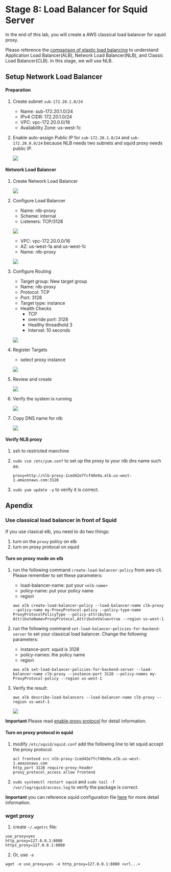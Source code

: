 # Stage 8: Load Balancer for Squid Server

In the end of this lab, you will create a AWS classical load balancer for squid proxy.

Please reference the [comparison of elastic load balancing](https://aws.amazon.com/elasticloadbalancing/details/#compare) to understand Application Load Balancer(ALB), Network Load Balancer(NLB), and Classic Load Balancer(CLB). In this stage, we will use NLB.


## Setup Network Load Balancer

#### Preparation

1. Create subnet `sub-172.20.1.0/24`
	- Name: sub-172.20.1.0/24
	- IPv4 CIDR: 172.20.1.0/24
	- VPC: vpc-172.20.0.0/16
	- Availability Zone: us-west-1c

2. Enable auto-assign Public IP for `sub-172.20.1.0/24` and `sub-172.20.0.0/24` because NLB needs two subnets and squid proxy needs public IP.

	![](images/lab8/0-auto-assignIP.png)

#### Network Load Balancer

1. Create Network Load Balancer

	![](images/lab8/0-nlb-create.png)

2. Configure Load Balancer
	- Name: nlb-proxy
	- Scheme: internal
	- Listeners: TCP/3128
	
	![](images/lab8/0-nlb-proxy.png)
	
	- VPC: vpc-172.20.0.0/16
	- AZ: us-west-1a and us-west-1c
	- Name: nlb-proxy

	![](images/lab8/1-nlb-proxy.png)
	
3. Configure Routing
	- Target group: New target group
	- Name: nlb-proxy
	- Protocol: TCP
	- Port: 3128
	- Target type: instance
	- Health Checks
		- TCP
		- override port: 3128
		- Healthy threadhold 3
		- Interval: 10 seconds
	
	![](images/lab8/2-nlb-proxy.png)
	
4. Register Targets
	- select proxy instance
	
	![](images/lab8/3-nlb-proxy.png)
	
5. Review and create

	![](images/lab8/4-nlb-proxy.png)
	
6. Verify the system is running

	![](images/lab8/9-nlb-healthy.png)

7. Copy DNS name for nlb

	![](images/lab8/9-nlb-dns.png)

#### Verify NLB proxy

1. ssh to restricted manchine
2. `sudo vim /etc/yum.conf` to set up the proxy to your nlb dns name such as:
	
	```
	proxy=http://nlb-proxy-1ced42e7fcf40e9a.elb.us-west-1.amazonaws.com:3128
	```

3. `sudo yum update -y` to verify it is correct.

## Apendix

### Use classical load balancer in front of Squid

If you use clasical elb, you need to do two things:

1. turn on the `proxy` policy on elb 
2. turn on proxy protocal on squid

#### Turn on proxy mode on elb
1. run the following command `create-load-balancer-policy` from aws-cli. Please remember to set these parameters:
	- load-balancer-name: put your `<elb-name>`
	- policy-name: put your policy name
	- region

	```
	aws elb create-load-balancer-policy --load-balancer-name clb-proxy --policy-name my-ProxyProtocol-policy --policy-type-name ProxyProtocolPolicyType --policy-attributes AttributeName=ProxyProtocol,AttributeValue=true --region us-west-1
	```

2. run the following command `set-load-balancer-policies-for-backend-server` to set your classical load balancer. Change the following parameters:
	- instance-port: squid is 3128
	- policy-names: the policy name
	- region

	```
	aws elb set-load-balancer-policies-for-backend-server --load-balancer-name clb-proxy --instance-port 3128 --policy-names my-ProxyProtocol-policy --region us-west-1
	```

3. Verify the result:

	```
	aws elb describe-load-balancers --load-balancer-name clb-proxy --region us-west-1
	```
	![](images/lab8/8-clb-proxy-policy.png)
	
**Important** Please read [enable proxy protocol](http://docs.aws.amazon.com/elasticloadbalancing/latest/classic/enable-proxy-protocol.html) for detail information.

#### Turn on proxy protocol in squid
1. modify `/etc/squid/squid.conf` add the following line to let squid accept the proxy protocol.

	```
	acl frontend src nlb-proxy-1ced42e7fcf40e9a.elb.us-west-1.amazonaws.com
	http_port 3128 require-proxy-header
	proxy_protocol_access allow frontend
	```
2. `sudo systemctl restart squid` and `sudo tail -f /var/log/squid/access.log` to verify the package is correct.

**Important** you can reference squid configuration file [here](ftp://ftp.arnes.si/packages/squid/squid-3.5.3-RELEASENOTES.html#ss2.7) for more detail information.

### wget proxy

1. create `~/.wgetrc` file:

```
use_proxy=yes
http_proxy=127.0.0.1:8080
https_proxy=127.0.0.1:8080
```

2. Or, use `-e`

`wget -e use_proxy=yes -e http_proxy=127.0.0.1:8080 <url...>`